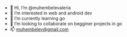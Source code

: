 - 👋 Hi, I’m @muhembelevaleria
- 👀 I’m interested in web and android dev
- 🌱 I’m currently learning go
- 💞️ I’m looking to collaborate on begginer projects in go
- 📫 muhembelev@gmail.com

<!---
anamivale/anamivale is a ✨ special ✨ repository because its `README.md` (this file) appears on your GitHub profile.
You can click the Preview link to take a look at your changes.
--->

